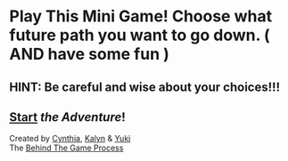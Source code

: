 # Play This Mini Game! Choose what future path you want to go down. ( AND have some fun )
## **HINT**: Be careful and wise about your choices!!!
## [Start](home.md) _the Adventure_!
Created by [Cynthia](https://github.com/cynthiah3224), [Kalyn](https://github.com/qiaolim0669) & [Yuki](https://github.com/yukiz3256)  
The [Behind The Game Process](https://docs.google.com/drawings/d/1Z_mS0NX3yACxsScH2nHVJRYqxqFJadsnWLY2rAab5_g/edit)